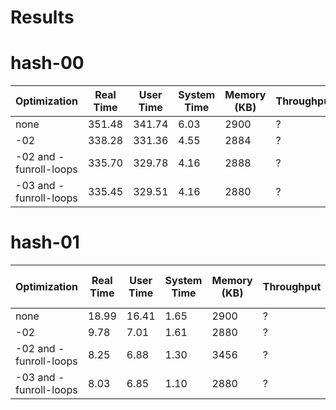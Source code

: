 # Results

# hash-00
| Optimization | Real Time | User Time | System Time | Memory (KB) | Throughput |
| --- | --- | --- | --- | --- | --- |
| none | 351.48 | 341.74 | 6.03 | 2900 | ? |
| -02 | 338.28 | 331.36 | 4.55 | 2884 | ? |
| -02 and -funroll-loops | 335.70 | 329.78 | 4.16 | 2888 | ? |
| -03 and -funroll-loops | 335.45 | 329.51 | 4.16 | 2880 | ? |

# hash-01
| Optimization | Real Time | User Time | System Time | Memory (KB) | Throughput | Improvement Over hash-00 |
| --- | --- | --- | --- | --- | --- | --- |
| none | 18.99 | 16.41 | 1.65 | 2900 | ? | ? |
| -02 | 9.78 | 7.01 | 1.61 | 2880 | ? | ? |
| -02 and -funroll-loops | 8.25 | 6.88 | 1.30 | 3456 | ? | ? |
| -03 and -funroll-loops | 8.03 | 6.85 | 1.10 | 2880 | ? | ? |
